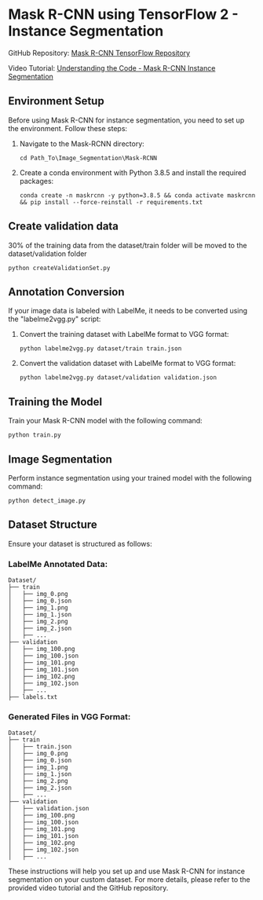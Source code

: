 # Mask R-CNN using TensorFlow 2 - Instance Segmentation

GitHub Repository: [Mask R-CNN TensorFlow Repository](https://github.com/AarohiSingla/Mask-R-CNN-using-Tensorflow2)

Video Tutorial: [Understanding the Code - Mask R-CNN Instance Segmentation](https://www.youtube.com/watch?v=QP9Nl-nw890)

## Environment Setup

Before using Mask R-CNN for instance segmentation, you need to set up the environment. Follow these steps:

1. Navigate to the Mask-RCNN directory:
   ```
   cd Path_To\Image_Segmentation\Mask-RCNN
   ```

2. Create a conda environment with Python 3.8.5 and install the required packages:
   ```
   conda create -n maskrcnn -y python=3.8.5 && conda activate maskrcnn && pip install --force-reinstall -r requirements.txt
   ```
   
## Create validation data

30% of the training data from the dataset/train folder will be moved to the dataset/validation folder

   ```
   python createValidationSet.py
   ```
   
## Annotation Conversion

If your image data is labeled with LabelMe, it needs to be converted using the "labelme2vgg.py" script:

1. Convert the training dataset with LabelMe format to VGG format:
   ```
   python labelme2vgg.py dataset/train train.json
   ```

2. Convert the validation dataset with LabelMe format to VGG format:
   ```
   python labelme2vgg.py dataset/validation validation.json
   ```

## Training the Model

Train your Mask R-CNN model with the following command:
```
python train.py
```

## Image Segmentation

Perform instance segmentation using your trained model with the following command:
```
python detect_image.py
```

## Dataset Structure

Ensure your dataset is structured as follows:

### LabelMe Annotated Data:

```
Dataset/
├── train
│   ├── img_0.png
│   ├── img_0.json
│   ├── img_1.png
│   ├── img_1.json
│   ├── img_2.png
│   ├── img_2.json
│   ├── ...
├── validation
│   ├── img_100.png
│   ├── img_100.json
│   ├── img_101.png
│   ├── img_101.json
│   ├── img_102.png
│   ├── img_102.json
│   ├── ...
├── labels.txt
```

### Generated Files in VGG Format:

```
Dataset/
├── train
│   ├── train.json
│   ├── img_0.png
│   ├── img_0.json
│   ├── img_1.png
│   ├── img_1.json
│   ├── img_2.png
│   ├── img_2.json
│   ├── ...
├── validation
│   ├── validation.json
│   ├── img_100.png
│   ├── img_100.json
│   ├── img_101.png
│   ├── img_101.json
│   ├── img_102.png
│   ├── img_102.json
│   ├── ...
```

These instructions will help you set up and use Mask R-CNN for instance segmentation on your custom dataset. For more details, please refer to the provided video tutorial and the GitHub repository.